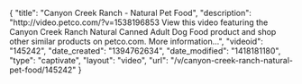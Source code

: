 {
    "title": "Canyon Creek Ranch - Natural Pet Food",
    "description": "http:\/\/video.petco.com\/?v=1538196853 View this video featuring the Canyon Creek Ranch Natural Canned Adult Dog Food product and shop other similar products on petco.com. More information...",
    "videoid": "145242",
    "date_created": "1394762634",
    "date_modified": "1418181180",
    "type": "captivate",
    "layout": "video",
    "url": "\/v\/canyon-creek-ranch-natural-pet-food\/145242"
}